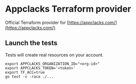 # Appclacks Terraform provider

Official Terraform provider for [https://appclacks.com/](https://appclacks.com/).

## Launch the tests

Tests will create real resources on your account.

```
export APPCLACKS_ORGANIZATION_ID="<org-id>"
export APPCLACKS_TOKEN='<token>'
export TF_ACC=true
go test -v -race ./...
```
